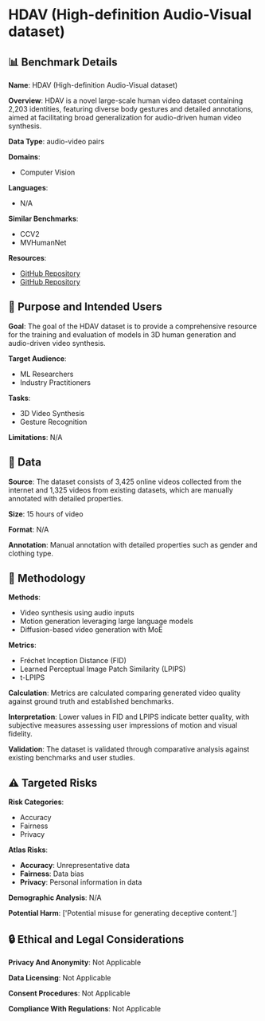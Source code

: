 # HDAV (High-definition Audio-Visual dataset)

## 📊 Benchmark Details

**Name**: HDAV (High-definition Audio-Visual dataset)

**Overview**: HDAV is a novel large-scale human video dataset containing 2,203 identities, featuring diverse body gestures and detailed annotations, aimed at facilitating broad generalization for audio-driven human video synthesis.

**Data Type**: audio-video pairs

**Domains**:
- Computer Vision

**Languages**:
- N/A

**Similar Benchmarks**:
- CCV2
- MVHumanNet

**Resources**:
- [GitHub Repository](https://github.com/Breakthrough/PySceneDetect)
- [GitHub Repository](https://github.com/Zulko/moviepy)

## 🎯 Purpose and Intended Users

**Goal**: The goal of the HDAV dataset is to provide a comprehensive resource for the training and evaluation of models in 3D human generation and audio-driven video synthesis.

**Target Audience**:
- ML Researchers
- Industry Practitioners

**Tasks**:
- 3D Video Synthesis
- Gesture Recognition

**Limitations**: N/A

## 💾 Data

**Source**: The dataset consists of 3,425 online videos collected from the internet and 1,325 videos from existing datasets, which are manually annotated with detailed properties.

**Size**: 15 hours of video

**Format**: N/A

**Annotation**: Manual annotation with detailed properties such as gender and clothing type.

## 🔬 Methodology

**Methods**:
- Video synthesis using audio inputs
- Motion generation leveraging large language models
- Diffusion-based video generation with MoE

**Metrics**:
- Fréchet Inception Distance (FID)
- Learned Perceptual Image Patch Similarity (LPIPS)
- t-LPIPS

**Calculation**: Metrics are calculated comparing generated video quality against ground truth and established benchmarks.

**Interpretation**: Lower values in FID and LPIPS indicate better quality, with subjective measures assessing user impressions of motion and visual fidelity.

**Validation**: The dataset is validated through comparative analysis against existing benchmarks and user studies.

## ⚠️ Targeted Risks

**Risk Categories**:
- Accuracy
- Fairness
- Privacy

**Atlas Risks**:
- **Accuracy**: Unrepresentative data
- **Fairness**: Data bias
- **Privacy**: Personal information in data

**Demographic Analysis**: N/A

**Potential Harm**: ['Potential misuse for generating deceptive content.']

## 🔒 Ethical and Legal Considerations

**Privacy And Anonymity**: Not Applicable

**Data Licensing**: Not Applicable

**Consent Procedures**: Not Applicable

**Compliance With Regulations**: Not Applicable
